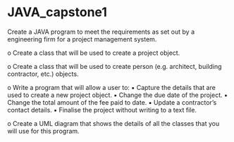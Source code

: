 # JAVA_capstone1
Create a JAVA program to meet the requirements as set out by a engineering firm for a project management system.

o Create a class that will be used to create a project object.

o Create a class that will be used to create person (e.g. architect, building contractor, etc.) objects.

o Write a program that will allow a user to:
  ▪ Capture the details that are used to create a new project object.
  ▪ Change the due date of the project.
  ▪ Change the total amount of the fee paid to date.
  ▪ Update a contractor’s contact details.
  ▪ Finalise the project without writing to a text file.
  
o Create a UML diagram that shows the details of all the classes that you will use for this program.
